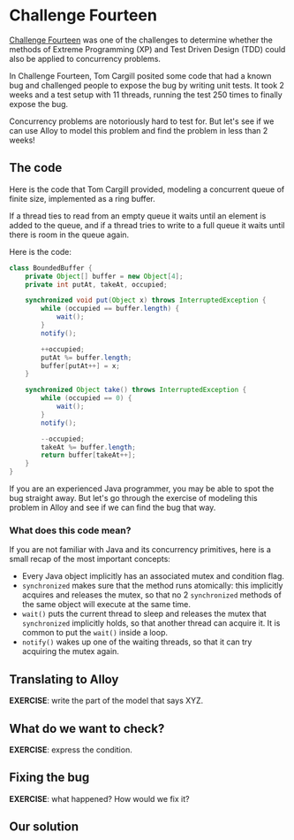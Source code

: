 # Challenge Fourteen

[Challenge Fourteen](https://wiki.c2.com/?ExtremeProgrammingChallengeFourteen)
was one of the challenges to determine whether the methods of Extreme
Programming (XP) and Test Driven Design (TDD) could also be applied to
concurrency problems.

In Challenge Fourteen, Tom Cargill posited some code that had a known bug and
challenged people to expose the bug by writing unit tests. It took 2 weeks and a
test setup with 11 threads, running the test 250 times to finally expose the
bug.

Concurrency problems are notoriously hard to test for. But let's see if we can
use Alloy to model this problem and find the problem in less than 2 weeks!

## The code

Here is the code that Tom Cargill provided, modeling a concurrent queue of
finite size, implemented as a ring buffer.

If a thread ties to read from an empty queue it waits until an element is added
to the queue, and if a thread tries to write to a full queue it waits until
there is room in the queue again.

Here is the code:

```java
class BoundedBuffer {
    private Object[] buffer = new Object[4];
    private int putAt, takeAt, occupied;

    synchronized void put(Object x) throws InterruptedException {
        while (occupied == buffer.length) {
            wait();
        }
        notify();

        ++occupied;
        putAt %= buffer.length;
        buffer[putAt++] = x;
    }

    synchronized Object take() throws InterruptedException {
        while (occupied == 0) {
            wait();
        }
        notify();

        --occupied;
        takeAt %= buffer.length;
        return buffer[takeAt++];
    }
}
```

If you are an experienced Java programmer, you may be able to spot the bug
straight away. But let's go through the exercise of modeling this problem in
Alloy and see if we can find the bug that way.

### What does this code mean?

If you are not familiar with Java and its concurrency primitives, here is a
small recap of the most important concepts:

- Every Java object implicitly has an associated mutex and condition flag.
- `synchronized` makes sure that the method runs atomically: this implicitly
  acquires and releases the mutex, so that no 2 `synchronized` methods of the same
  object will execute at the same time.
- `wait()` puts the current thread to sleep and releases the mutex that
  `synchronized` implicitly holds, so that another thread can acquire it.  It is
  common to put the `wait()` inside a loop.
- `notify()` wakes up one of the waiting threads, so that it can try acquiring
  the mutex again.

## Translating to Alloy

**EXERCISE**: write the part of the model that says XYZ.

## What do we want to check?

**EXERCISE**: express the condition.

## Fixing the bug

**EXERCISE**: what happened? How would we fix it?


## Our solution